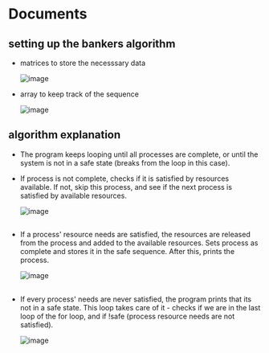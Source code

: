 # Documents

## setting up the bankers algorithm
* matrices to store the necesssary data
  
  ![image](https://github.com/user-attachments/assets/34575c29-459d-483b-a9f8-76bc6fb71f8e)

* array to keep track of the sequence

  ![image](https://github.com/user-attachments/assets/a57864a2-b16a-417a-b0b9-cd8b11985df5)

## algorithm explanation
* The program keeps looping until all processes are complete, or until the system is not in a safe state (breaks from the loop in this case).

* If process is not complete, checks if it is satisfied by resources available. If not, skip this process, and see if the next process is satisfied by available resources.

  ![image](https://github.com/user-attachments/assets/b70fb771-024d-4c85-a5d5-1569a88f7769)
##

## 
* If a process' resource needs are satisfied, the resources are released from the process and added to the available resources. Sets process as complete and stores it in the safe sequence. After this, prints the process.

  ![image](https://github.com/user-attachments/assets/fadb98e6-4cef-4ff6-b13f-0b743efa01b3)
##

##
* If every process' needs are never satisfied, the program prints that its not in a safe state. This loop takes care of it - checks if we are in the last loop of the for loop, and if !safe (process resource needs are not satisfied).
  
  ![image](https://github.com/user-attachments/assets/4a5c8337-5f7a-437b-9f60-12eabfb23ee0)
##
